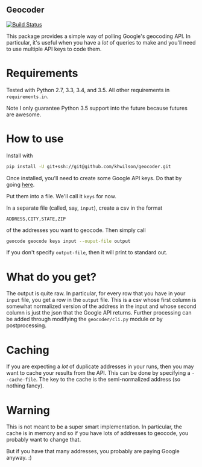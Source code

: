Geocoder
--------

[![Build Status](https://travis-ci.org/khwilson/geocoder.svg?branch=master)](https://travis-ci.org/khwilson/geocoder)

This package provides a simple way of polling Google's geocoding API.
In particular, it's useful when you have a *lot* of queries to make
and you'll need to use multiple API keys to code them.

Requirements
============

Tested with Python 2.7, 3.3, 3.4, and 3.5. All other requirements in `requirements.in`.

Note I only guarantee Python 3.5 support into the future because futures are awesome.

How to use
==========

Install with

```bash
pip install -U git+ssh://git@github.com/khwilson/geocoder.git
```

Once installed, you'll need to create some Google API keys. Do that by going
[here](https://console.developers.google.com/flows/enableapi?apiid=geocoding_backend&keyType=SERVER_SIDE&reusekey=true).

Put them into a file. We'll call it `keys` for now.

In a separate file (called, say, `input`), create a csv in the format

```
ADDRESS,CITY,STATE,ZIP
```

of the addresses you want to geocode. Then simply call

```bash
geocode geocode keys input --ouput-file output
```

If you don't specify `output-file`, then it will print to standard out.

What do you get?
================

The output is quite raw. In particular, for every row that you have in your `input` file,
you get a row in the `output` file. This is a csv whose first column is somewhat normalized
version of the address in the input and whose second column is just the json that the
Google API returns. Further processing can be added through modifying the `geocoder/cli.py`
module or by postprocessing.

Caching
=======

If you are expecting a *lot* of duplicate addresses in your runs, then you may want to
cache your results from the API. This can be done by specifying a `--cache-file`. The
key to the cache is the semi-normalized address (so nothing fancy).

Warning
=======

This is not meant to be a super smart implementation. In particular, the cache is in memory
and so if you have lots of addresses to geocode, you probably want to change that.

But if you have that many addresses, you probably are paying Google anyway. :)
